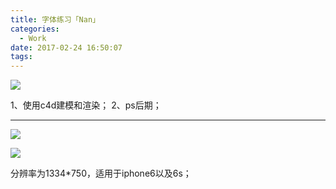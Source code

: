```yaml
---
title: 字体练习「Nan」
categories:
  - Work
date: 2017-02-24 16:50:07
tags:
---
```

![](http://image.psdpi.com/image/c4d/font/nan2.png)

<!-- less -->

1、使用c4d建模和渲染； 
2、ps后期；

* * *

![](http://image.psdpi.com/image/c4d/font/nan.png)

![](http://image.psdpi.com/image/c4d/font/nan2.png)

分辨率为1334*750，适用于iphone6以及6s；